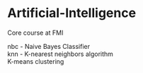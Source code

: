 # Artificial-Intelligence
Core course at FMI



nbc - Naive Bayes Classifier  
knn - K-nearest neighbors algorithm   
K-means clustering  
